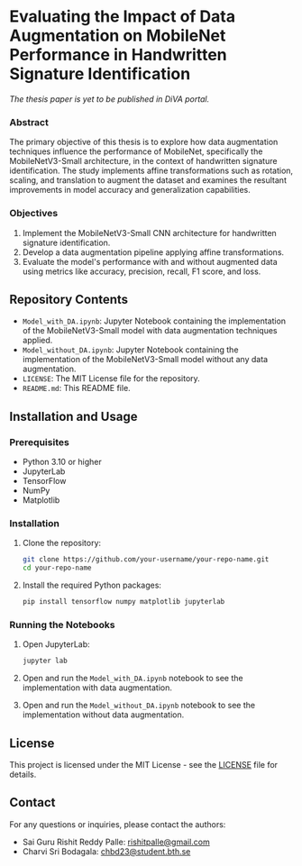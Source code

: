# Evaluating the Impact of Data Augmentation on MobileNet Performance in Handwritten Signature Identification

*The thesis paper is yet to be published in DiVA portal.*

### Abstract

The primary objective of this thesis is to explore how data augmentation techniques influence the performance of MobileNet, specifically the MobileNetV3-Small architecture, in the context of handwritten signature identification. The study implements affine transformations such as rotation, scaling, and translation to augment the dataset and examines the resultant improvements in model accuracy and generalization capabilities.

### Objectives

1. Implement the MobileNetV3-Small CNN architecture for handwritten signature identification.
2. Develop a data augmentation pipeline applying affine transformations.
3. Evaluate the model's performance with and without augmented data using metrics like accuracy, precision, recall, F1 score, and loss.

## Repository Contents

- `Model_with_DA.ipynb`: Jupyter Notebook containing the implementation of the MobileNetV3-Small model with data augmentation techniques applied.
- `Model_without_DA.ipynb`: Jupyter Notebook containing the implementation of the MobileNetV3-Small model without any data augmentation.
- `LICENSE`: The MIT License file for the repository.
- `README.md`: This README file.

## Installation and Usage

### Prerequisites

- Python 3.10 or higher
- JupyterLab
- TensorFlow
- NumPy
- Matplotlib

### Installation

1. Clone the repository:

    ```bash
    git clone https://github.com/your-username/your-repo-name.git
    cd your-repo-name
    ```

2. Install the required Python packages:

    ```bash
    pip install tensorflow numpy matplotlib jupyterlab
    ```

### Running the Notebooks

1. Open JupyterLab:

    ```bash
    jupyter lab
    ```

2. Open and run the `Model_with_DA.ipynb` notebook to see the implementation with data augmentation.
3. Open and run the `Model_without_DA.ipynb` notebook to see the implementation without data augmentation.


## License

This project is licensed under the MIT License - see the [LICENSE](LICENSE) file for details.

## Contact

For any questions or inquiries, please contact the authors:

- Sai Guru Rishit Reddy Palle: [rishitpalle@gmail.com](mailto:rishitpalle@gmail.com)
- Charvi Sri Bodagala: [chbd23@student.bth.se](mailto:chbd23@student.bth.se)


